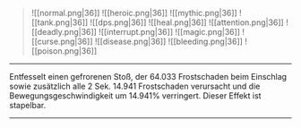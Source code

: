 > ![[normal.png|36]] ![[heroic.png|36]] ![[mythic.png|36]]
> ![[tank.png|36]] ![[dps.png|36]] ![[heal.png|36]]
> ![[attention.png|36]] ![[deadly.png|36]] ![[interrupt.png|36]]
> ![[magic.png|36]] ![[curse.png|36]] ![[disease.png|36]] ![[bleeding.png|36]] ![[poison.png|36]] 

***
Entfesselt einen gefrorenen Stoß, der 64.033 Frostschaden beim Einschlag sowie zusätzlich alle 2 Sek. 14.941 Frostschaden verursacht und die Bewegungsgeschwindigkeit um 14.941% verringert. Dieser Effekt ist stapelbar.


***